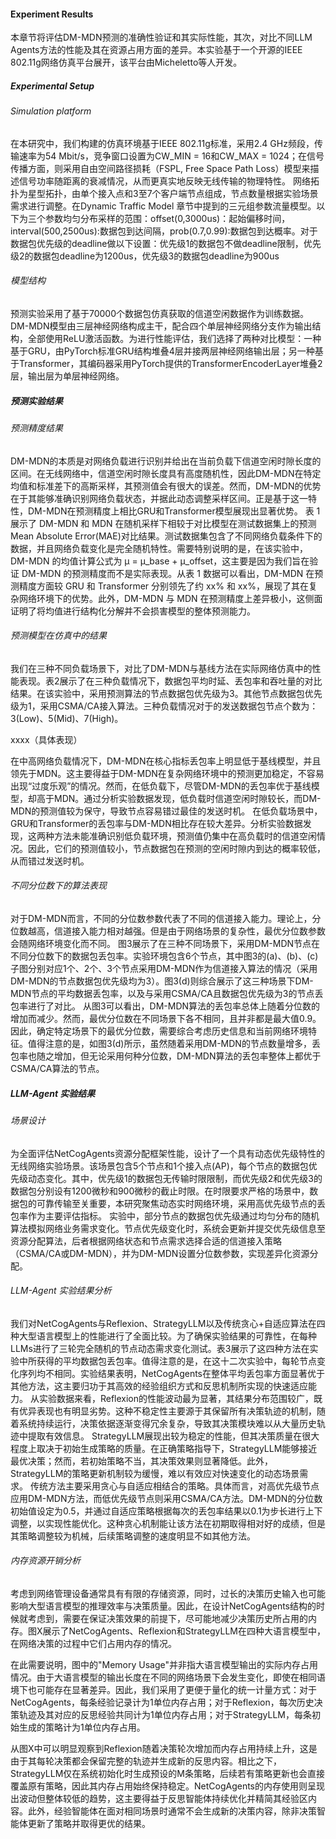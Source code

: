 #### Experiment Results
本章节将评估DM-MDN预测的准确性验证和其实际性能，其次，对比不同LLM Agents方法的性能及其在资源占用方面的差异。本实验基于一个开源的IEEE 802.11g网络仿真平台展开，该平台由Micheletto等人开发。

##### Experimental Setup
###### Simulation platform
在本研究中，我们构建的仿真环境基于IEEE 802.11g标准，采用2.4 GHz频段，传输速率为54 Mbit/s，竞争窗口设置为CW_MIN = 16和CW_MAX = 1024；在信号传播方面，则采用自由空间路径损耗（FSPL, Free Space Path Loss）模型来描述信号功率随距离的衰减情况，从而更真实地反映无线传输的物理特性。
网络拓扑为星型拓扑，由单个接入点和3至7个客户端节点组成，节点数量根据实验场景需求进行调整。在Dynamic Traffic Model 章节中提到的三元组参数流量模型。以下为三个参数均匀分布采样的范围：offset(0,3000us)：起始偏移时间，interval(500,2500us):数据包到达间隔，prob(0.7,0.99):数据包到达概率。对于数据包优先级的deadline做以下设置：优先级1的数据包不做deadline限制，优先级2的数据包deadline为1200us，优先级3的数据包deadline为900us
###### 模型结构
预测实验采用了基于70000个数据包仿真获取的信道空闲数据作为训练数据。DM-MDN模型由三层神经网络构成主干，配合四个单层神经网络分支作为输出结构，全部使用ReLU激活函数。为进行性能评估，我们选择了两种对比模型：一种基于GRU，由PyTorch标准GRU结构堆叠4层并接两层神经网络输出层；另一种基于Transformer，其编码器采用PyTorch提供的TransformerEncoderLayer堆叠2层，输出层为单层神经网络。


##### 预测实验结果
###### 预测精度结果
DM-MDN的本质是对网络负载进行识别并给出在当前负载下信道空闲时隙长度的区间。在无线网络中，信道空闲时隙长度具有高度随机性，因此DM-MDN在特定均值和标准差下的高斯采样，其预测值会有很大的误差。然而，DM-MDN的优势在于其能够准确识别网络负载状态，并据此动态调整采样区间。正是基于这一特性，DM-MDN在预测精度上相比GRU和Transformer模型展现出显著优势。
表 1 展示了 DM-MDN 和 MDN 在随机采样下相较于对比模型在测试数据集上的预测Mean Absolute Error(MAE)对比结果。测试数据集包含了不同网络负载条件下的数据，并且网络负载变化是完全随机特性。需要特别说明的是，在该实验中，DM-MDN 的均值计算公式为 μ = μ_base + μ_offset，这主要是因为我们旨在验证 DM-MDN 的预测精度而不是实际表现。从表 1 数据可以看出，DM-MDN 在预测精度方面较 GRU 和 Transformer 分别领先了约 xx% 和 xx%，展现了其在复杂网络环境下的优势。此外，DM-MDN 与 MDN 在预测精度上差异极小，这侧面证明了将均值进行结构化分解并不会损害模型的整体预测能力。

###### 预测模型在仿真中的结果
我们在三种不同负载场景下，对比了DM-MDN与基线方法在实际网络仿真中的性能表现。表2展示了在三种负载情况下，数据包平均时延、丢包率和吞吐量的对比结果。在该实验中，采用预测算法的节点数据包优先级为3。其他节点数据包优先级为1，采用CSMA/CA接入算法。三种负载情况对于的发送数据包节点个数为：3(Low)、5(Mid)、7(High)。

xxxx（具体表现）

在中高网络负载情况下，DM-MDN在核心指标丢包率上明显低于基线模型，并且领先于MDN。这主要得益于DM-MDN在复杂网络环境中的预测更加稳定，不容易出现“过度乐观”的情况。然而，在低负载下，尽管DM-MDN的丢包率优于基线模型，却高于MDN。通过分析实验数据发现，低负载时信道空闲时隙较长，而DM-MDN的预测值较为保守，导致节点容易错过最佳的发送时机。
在低负载场景中，GRU和Transformer的丢包率与DM-MDN相比存在较大差异。分析实验数据发现，这两种方法未能准确识别低负载环境，预测值仍集中在高负载时的信道空闲情况。因此，它们的预测值较小，节点数据包在预测的空闲时隙内到达的概率较低，从而错过发送时机。

###### 不同分位数下的算法表现
对于DM-MDN而言，不同的分位数参数代表了不同的信道接入能力。理论上，分位数越高，信道接入能力相对越强。但是由于网络场景的复杂性，最优分位数参数会随网络环境变化而不同。
图3展示了在三种不同场景下，采用DM-MDN节点在不同分位数下的数据包丢包率。实验环境包含6个节点，其中图3的(a)、(b)、(c)子图分别对应1个、2个、3个节点采用DM-MDN作为信道接入算法的情况（采用DM-MDN的节点数据包优先级均为3）。图3(d)则综合展示了这三种场景下DM-MDN节点的平均数据丢包率，以及与采用CSMA/CA且数据包优先级为3的节点丢包率进行了对比。
从图3可以看出，DM-MDN算法的丢包率总体上随着分位数的增加而减少。然而，最优分位数在不同场景下各不相同，且并非都是最大值0.9。因此，确定特定场景下的最优分位数，需要综合考虑历史信息和当前网络环境特征。值得注意的是，如图3(d)所示，虽然随着采用DM-MDN的节点数量增多，丢包率也随之增加，但无论采用何种分位数，DM-MDN算法的丢包率整体上都优于CSMA/CA算法的节点。


##### LLM-Agent 实验结果
###### 场景设计
为全面评估NetCogAgents资源分配框架性能，设计了一个具有动态优先级特性的无线网络实验场景。该场景包含5个节点和1个接入点(AP)，每个节点的数据包优先级动态变化。其中，优先级1的数据包无传输时限限制，而优先级2和优先级3的数据包分别设有1200微秒和900微秒的截止时限。在时限要求严格的场景中，数据包的可靠传输至关重要，本研究聚焦动态实时网络环境，采用高优先级节点的丢包率作为主要评估指标。
实验中，部分节点的数据包优先级通过均匀分布的随机算法模拟网络业务需求变化。节点优先级变化时，系统会更新并提交优先级信息至资源分配算法，后者根据网络状态和节点需求选择合适的信道接入策略（CSMA/CA或DM-MDN），并为DM-MDN设置分位数参数，实现差异化资源分配。

###### LLM-Agent 实验结果分析
我们对NetCogAgents与Reflexion、StrategyLLM以及传统贪心+自适应算法在四种大型语言模型上的性能进行了全面比较。为了确保实验结果的可靠性，在每种LLMs进行了三轮完全随机的节点动态需求变化测试。表3展示了这四种方法在实验中所获得的平均数据包丢包率。值得注意的是，在这十二次实验中，每轮节点变化序列均不相同。实验结果表明，NetCogAgents在整体平均丢包率方面显著优于其他方法，这主要归功于其高效的经验组织方式和反思机制所实现的快速适应能力。
从实验数据来看，Reflexion的性能波动最为显著，其结果分布范围较广，既有优异表现也有明显劣势。这种不稳定性主要源于其保留所有决策轨迹的机制，随着系统持续运行，决策依据逐渐变得冗余复杂，导致其决策模块难以从大量历史轨迹中提取有效信息。
StrategyLLM展现出较为稳定的性能，但其决策质量在很大程度上取决于初始生成策略的质量。在正确策略指导下，StrategyLLM能够接近最优决策；然而，若初始策略不当，其决策效果则显著降低。此外，StrategyLLM的策略更新机制较为缓慢，难以有效应对快速变化的动态场景需求。
传统方法主要采用贪心与自适应相结合的策略。具体而言，对高优先级节点应用DM-MDN方法，而低优先级节点则采用CSMA/CA方法。DM-MDN的分位数初始值设定为0.5，并通过自适应策略根据每次的丢包率结果以0.1为步长进行上下调整，以实现性能优化。这种贪心机制能让该方法在初期取得相对好的成绩，但是其策略调整较为机械，后续策略调整的速度明显不如其他方法。

###### 内存资源开销分析
考虑到网络管理设备通常具有有限的存储资源，同时，过长的决策历史输入也可能影响大型语言模型的推理效率与决策质量。因此，在设计NetCogAgents结构的时候就考虑到，需要在保证决策效果的前提下，尽可能地减少决策历史所占用的内存。图X展示了NetCogAgents、Reflexion和StrategyLLM在四种大语言模型中，在网络决策的过程中它们占用内存的情况。

在此需要说明，图中的"Memory Usage"并非指大语言模型输出的实际内存占用情况。由于大语言模型的输出长度在不同的网络场景下会发生变化，即使在相同语境下也可能存在显著差异。因此，我们采用了更便于量化的统一计量方式：对于NetCogAgents，每条经验记录计为1单位内存占用；对于Reflexion，每次历史决策轨迹及其对应的反思经验共同计为1单位内存占用；对于StrategyLLM，每条初始生成的策略计为1单位内存占用。

从图X中可以明显观察到Reflexion随着决策轮次增加而内存占用持续上升，这是由于其每轮决策都会保留完整的轨迹并生成新的反思内容。相比之下，StrategyLLM仅在系统初始化时生成预设的M条策略，后续若有策略更新也会直接覆盖原有策略，因此其内存占用始终保持稳定。NetCogAgents的内存使用则呈现出波动但整体较低的趋势，这主要得益于反思智能体持续优化并精简其经验区内容。此外，经验智能体在面对相同场景时通常不会生成新的决策内容，除非决策智能体更新了策略并取得更优的结果。
